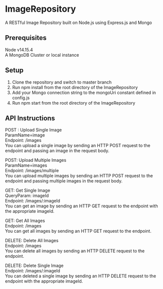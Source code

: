 # ImageRepository
A RESTful Image Repository built on Node.js using Express.js and Mongo 

## Prerequisites
Node v14.15.4  
A MongoDB Cluster or local instance

## Setup
1. Clone the repository and switch to master branch
2. Run npm install from the root directory of the ImageRepository
3. Add your Mongo connection string to the mongoUri constant defined in config.js
4. Run npm start from the root directory of the ImageRepository

## API Instructions

POST : Upload Single Image     
ParamName=image  
Endpoint: /images  
You can upload a single image by sending an HTTP POST request to the endpoint and passing an image in the request body.  

POST: Upload Multiple Images  
ParamName=images  
Endpoint: /images/multiple  
You can upload multiple images by sending an HTTP POST request to the endpoint and passing multiple images in the request body.  

GET: Get Single Image  
QueryParam: imageId  
Endpoint: /images/:imageId  
You can get an image by sending an HTTP GET request to the endpoint with the appropriate imageId.

GET: Get All Images  
Endpoint: /images  
You can get all images by sending an HTTP GET request to the endpoint.  

DELETE: Delete All Images  
Endpoint: /images  
You can delete all images by sending an HTTP DELETE request to the endpoint.  

DELETE: Delete Single Image  
Endpoint: /images/:imageId  
You can deleted a single image by sending an HTTP DELETE request to the endpoint with the appropriate imageId.

